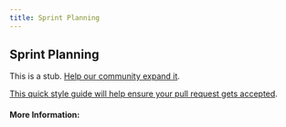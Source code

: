 ```yaml
---
title: Sprint Planning
---
```


## Sprint Planning

This is a stub. [Help our community expand it](https://github.com/freecodecamp/guides/tree/master/src/pages/articles/agile/sprint-planning/index.md).

[This quick style guide will help ensure your pull request gets accepted](https://github.com/freeCodeCamp/guides/blob/master/README.md).

<!-- The article goes here, in GitHub-flavored Markdown. Feel free to add YouTube videos, images, and CodePen/JSBin embeds  -->

#### More Information:
<!-- Please add any articles you think might be helpful to read before writing the article -->


